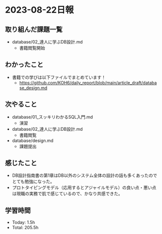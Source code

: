 # 2023-08-22日報

## 取り組んだ課題一覧
* database/02_達人に学ぶDB設計.md
  * 書籍閲覧開始

## わかったこと
* 書籍での学びは以下ファイルでまとめています！
  * https://github.com/KOH6/daily_report/blob/main/article_draft/database_design.md

## 次やること
* database/01_スッキリわかるSQL入門.md
  * 演習
* database/02_達人に学ぶDB設計.md
  * 書籍閲覧
* database/design.md
  * 課題提出

## 感じたこと
* DB設計指南書の第1章はDB以外のシステム全体の設計の話も多くあったのでとても勉強になった。
* プロトタイピングモデル（応用するとアジャイルモデル）の良い点・悪い点は現職の実務で肌で感じているので、かなり共感できた。

## 学習時間
* Today: 1.5h
* Total: 205.5h